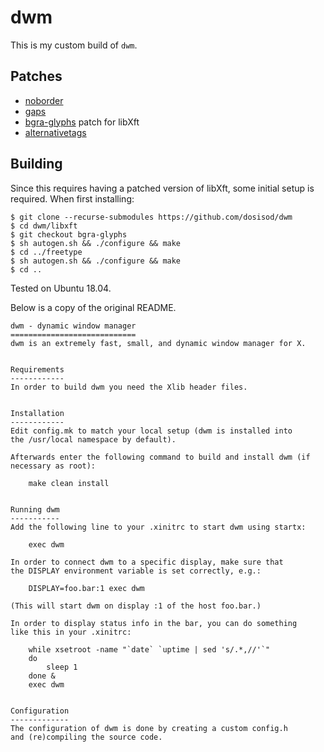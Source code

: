 # dwm

This is my custom build of `dwm`.

## Patches

* [noborder](http://dwm.suckless.org/patches/noborder/)
* [gaps](http://dwm.suckless.org/patches/gaps/)
* [bgra-glyphs](https://gitlab.freedesktop.org/mawww/libxft.git) patch for libXft
* [alternativetags](https://dwm.suckless.org/patches/alternativetags)

## Building

Since this requires having a patched version of libXft, some initial setup is
required. When first installing:

```
$ git clone --recurse-submodules https://github.com/dosisod/dwm
$ cd dwm/libxft
$ git checkout bgra-glyphs
$ sh autogen.sh && ./configure && make
$ cd ../freetype
$ sh autogen.sh && ./configure && make
$ cd ..
```

Tested on Ubuntu 18.04.



Below is a copy of the original README.

```
dwm - dynamic window manager
============================
dwm is an extremely fast, small, and dynamic window manager for X.


Requirements
------------
In order to build dwm you need the Xlib header files.


Installation
------------
Edit config.mk to match your local setup (dwm is installed into
the /usr/local namespace by default).

Afterwards enter the following command to build and install dwm (if
necessary as root):

    make clean install


Running dwm
-----------
Add the following line to your .xinitrc to start dwm using startx:

    exec dwm

In order to connect dwm to a specific display, make sure that
the DISPLAY environment variable is set correctly, e.g.:

    DISPLAY=foo.bar:1 exec dwm

(This will start dwm on display :1 of the host foo.bar.)

In order to display status info in the bar, you can do something
like this in your .xinitrc:

    while xsetroot -name "`date` `uptime | sed 's/.*,//'`"
    do
    	sleep 1
    done &
    exec dwm


Configuration
-------------
The configuration of dwm is done by creating a custom config.h
and (re)compiling the source code.
```
